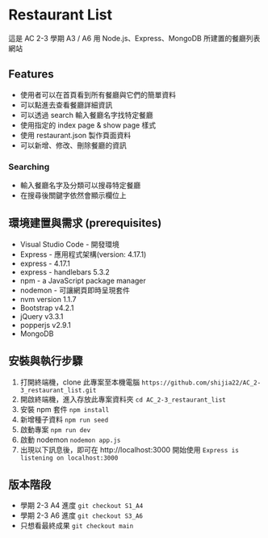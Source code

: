 # Restaurant List

這是 AC 2-3 學期 A3 / A6 用 Node.js、Express、MongoDB 所建置的餐廳列表網站

## Features

- 使用者可以在首頁看到所有餐廳與它們的簡單資料
- 可以點進去查看餐廳詳細資訊
- 可以透過 search 輸入餐廳名字找特定餐廳
- 使用指定的 index page & show page 樣式
- 使用 restaurant.json 製作頁面資料
- 可以新增、修改、刪除餐廳的資訊

### Searching

- 輸入餐廳名字及分類可以搜尋特定餐廳
- 在搜尋後關鍵字依然會顯示欄位上

## 環境建置與需求 (prerequisites)

- Visual Studio Code - 開發環境
- Express - 應用程式架構(version: 4.17.1)
- express - 4.17.1
- express - handlebars 5.3.2
- npm - a JavaScript package manager
- nodemon - 可讓網頁即時呈現套件
- nvm version 1.1.7
- Bootstrap v4.2.1
- jQuery v3.3.1
- popperjs v2.9.1
- MongoDB

## 安裝與執行步驟

1. 打開終端機，clone 此專案至本機電腦
   `https://github.com/shijia22/AC_2-3_restaurant_list.git`
2. 開啟終端機，進入存放此專案資料夾
   `cd AC_2-3_restaurant_list`
3. 安裝 npm 套件
   `npm install`
4. 新增種子資料
   `npm run seed`
5. 啟動專案
   `npm run dev`
6. 啟動 nodemon
   `nodemon app.js`
7. 出現以下訊息後，即可在 http://localhost:3000 開始使用
   `Express is listening on localhost:3000`

## 版本階段
- 學期 2-3 A4 進度
   `git checkout S1_A4`
- 學期 2-3 A6 進度
   `git checkout S3_A6`
- 只想看最終成果
   `git checkout main`